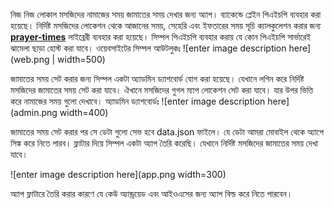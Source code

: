 নিজ নিজ লোকাল মসজিদের নামাজের সময় জামাতের সময় দেখার জন্য অ্যাপ। ব্যাকেন্ডে প্লেইন পিএইচপি ব্যবহার করা হয়েছে। নির্দিষ্ট মসজিদের লোকেশন থেকে আজানের সময়, সেহেরি এবং ইফতারের সময় সূচি ক্যালকুলেশন করার জন্য **[prayer-times](https://github.com/islamic-network/prayer-times)** লাইব্রেরী ব্যবহার করা হয়েছে। সিম্পল পিএইচপি ব্যবহার করায় যে কোন পিএইচপি সার্ভারেই ঝামেলা ছাড়া হোস্ট করা যাবে। ওয়েবসাইটের সিম্পল আউটলুকঃ
![enter image description here](web.png | width=500)

জামাতের সময় সেট করার জন্য সিম্পল একটা অ্যাডমিন ড্যাশবোর্ড যোগ করা হয়েছে। যেখানে লগিন করে নির্দিষ্ট মসজিদের জামাতের সময় সেট করা যাবে। ঐখানে মসজিদের গুগল ম্যাপ লোকেশন সেট করা যাবে। যার উপর ভিত্তি করে নামাজের সময় গুলো দেখাবে। অ্যাডমিন ড্যাশবোর্ডঃ
![enter image description here](admin.png width=400)

জামাতের সময় সেট করার পর সে ডেটা গুলো সেভ হবে data.json ফাইলে। যে ডেটা আমরা মোবাইল থেকে অ্যাপে সিঙ্ক করে নিতে পারব। ফ্লাটার দিয়ে সিম্পল একটা অ্যাপ তৈরি করেছি। যেখানে নির্দিষ্ট মসজিদের জামাতের সময় দেখা যাবে। 

![enter image description here](app.png width=300)

অ্যাপ ফ্লাটারে তৈরি করার কারণে যে কেউ অ্যান্ড্রয়েড এবং আইওএসের জন্য অ্যাপ বিল্ড করে নিতে পারবেন। 
